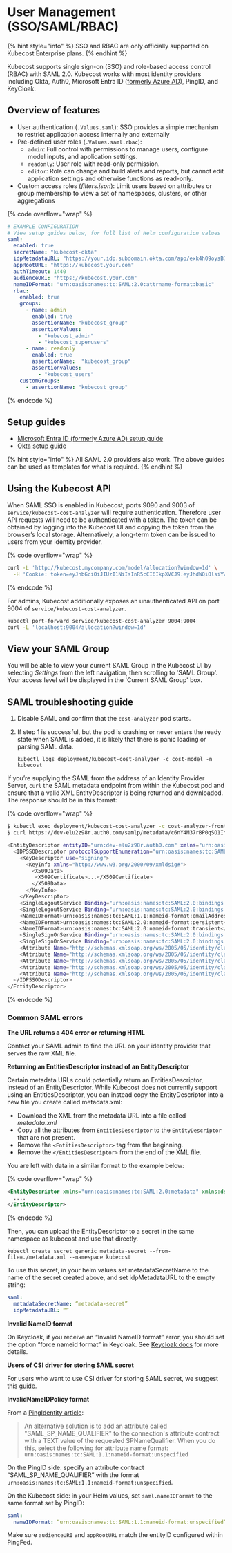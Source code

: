 # User Management (SSO/SAML/RBAC)

{% hint style="info" %}
SSO and RBAC are only officially supported on Kubecost Enterprise plans.
{% endhint %}

Kubecost supports single sign-on (SSO) and role-based access control (RBAC) with SAML 2.0. Kubecost works with most identity providers including Okta, Auth0, Microsoft Entra ID ([formerly Azure AD](https://learn.microsoft.com/en-us/azure/active-directory/fundamentals/new-name)), PingID, and KeyCloak.

## Overview of features

* User authentication (`.Values.saml`): SSO provides a simple mechanism to restrict application access internally and externally
* Pre-defined user roles (`.Values.saml.rbac`):
  * `admin`: Full control with permissions to manage users, configure model inputs, and application settings.
  * `readonly`: User role with read-only permission.
  * `editor`: Role can change and build alerts and reports, but cannot edit application settings and otherwise functions as read-only.
* Custom access roles (_filters.json_): Limit users based on attributes or group membership to view a set of namespaces, clusters, or other aggregations

{% code overflow="wrap" %}
```yaml
# EXAMPLE CONFIGURATION
# View setup guides below, for full list of Helm configuration values
saml:
  enabled: true
  secretName: "kubecost-okta"
  idpMetadataURL: "https://your.idp.subdomain.okta.com/app/exk4h09oysB785123/sso/saml/metadata"
  appRootURL: "https://kubecost.your.com"
  authTimeout: 1440
  audienceURI: "https://kubecost.your.com"
  nameIDFormat: "urn:oasis:names:tc:SAML:2.0:attrname-format:basic"
  rbac:
    enabled: true
    groups:
      - name: admin
        enabled: true
        assertionName: "kubecost_group"
        assertionValues:
          - "kubecost_admin"
          - "kubecost_superusers"
      - name: readonly
        enabled: true
        assertionName:  "kubecost_group"
        assertionvalues:
          - "kubecost_users"
    customGroups:
      - assertionName: "kubecost_group"
```
{% endcode %}

## Setup guides

* [Microsoft Entra ID (formerly Azure AD) setup guide](microsoft-entra-id-sso-integration-for-kubecost.md)
* [Okta setup guide](https://github.com/kubecost/poc-common-configurations/tree/main/saml-okta)

{% hint style="info" %}
All SAML 2.0 providers also work. The above guides can be used as templates for what is required.
{% endhint %}

## Using the Kubecost API

When SAML SSO is enabled in Kubecost, ports 9090 and 9003 of `service/kubecost-cost-analyzer` will require authentication. Therefore user API requests will need to be authenticated with a token. The token can be obtained by logging into the Kubecost UI and copying the token from the browser’s local storage. Alternatively, a long-term token can be issued to users from your identity provider.

{% code overflow="wrap" %}
```sh
curl -L 'http://kubecost.mycompany.com/model/allocation?window=1d' \
  -H 'Cookie: token=eyJhbGciOiJIUzI1NiIsInR5cCI6IkpXVCJ9.eyJhdWQiOlsiYWRtaW4iLCJncm91cDprdWJlY29zdF9hZG1pbiIsImdyb3VwOmFkbWluQG15Y29tcGFueS5jb20iXSwiZXhwIjoxNjkwMzA2MjYwLjk0OTYyMX0.iLbUuMo0eYhNg0hzv_EEHLIX5Z0du4woPevX3wEnAh8'
```
{% endcode %}

For admins, Kubecost additionally exposes an unauthenticated API on port 9004 of `service/kubecost-cost-analyzer`.

```sh
kubectl port-forward service/kubecost-cost-analyzer 9004:9004
curl -L 'localhost:9004/allocation?window=1d'
```

## View your SAML Group

You will be able to view your current SAML Group in the Kubecost UI by selecting _Settings_ from the left navigation, then scrolling to 'SAML Group'. Your access level will be displayed in the 'Current SAML Group' box.

## SAML troubleshooting guide

1. Disable SAML and confirm that the `cost-analyzer` pod starts.
2.  If step 1 is successful, but the pod is crashing or never enters the ready state when SAML is added, it is likely that there is panic loading or parsing SAML data.

    `kubectl logs deployment/kubecost-cost-analyzer -c cost-model -n kubecost`

If you’re supplying the SAML from the address of an Identity Provider Server, `curl` the SAML metadata endpoint from within the Kubecost pod and ensure that a valid XML EntityDescriptor is being returned and downloaded. The response should be in this format:

{% code overflow="wrap" %}
```bash
$ kubectl exec deployment/kubecost-cost-analyzer -c cost-analyzer-frontend -n kubecost -it -- /bin/sh
$ curl https://dev-elu2z98r.auth0.com/samlp/metadata/c6nY4M37rBP0qSO1IYIqBPPyIPxLS8v2

<EntityDescriptor entityID="urn:dev-elu2z98r.auth0.com" xmlns="urn:oasis:names:tc:SAML:2.0:metadata">
  <IDPSSODescriptor protocolSupportEnumeration="urn:oasis:names:tc:SAML:2.0:protocol">
    <KeyDescriptor use="signing">
      <KeyInfo xmlns="http://www.w3.org/2000/09/xmldsig#">
        <X509Data>
         <X509Certificate>...</X509Certificate>
        </X509Data>
      </KeyInfo>
    </KeyDescriptor>
    <SingleLogoutService Binding="urn:oasis:names:tc:SAML:2.0:bindings:HTTP-Redirect" Location="https://dev-elu2z98r.auth0.com/samlp/c6nY4M37rBP0qSO1IYIqBPPyIPxLS8v2/logout"/>
    <SingleLogoutService Binding="urn:oasis:names:tc:SAML:2.0:bindings:HTTP-POST" Location="https://dev-elu2z98r.auth0.com/samlp/c6nY4M37rBP0qSO1IYIqBPPyIPxLS8v2/logout"/>
    <NameIDFormat>urn:oasis:names:tc:SAML:1.1:nameid-format:emailAddress</NameIDFormat>
    <NameIDFormat>urn:oasis:names:tc:SAML:2.0:nameid-format:persistent</NameIDFormat>
    <NameIDFormat>urn:oasis:names:tc:SAML:2.0:nameid-format:transient</NameIDFormat>
    <SingleSignOnService Binding="urn:oasis:names:tc:SAML:2.0:bindings:HTTP-Redirect" Location="https://dev-elu2z98r.auth0.com/samlp/c6nY4M37rBP0qSO1IYIqBPPyIPxLS8v2"/>
    <SingleSignOnService Binding="urn:oasis:names:tc:SAML:2.0:bindings:HTTP-POST" Location="https://dev-elu2z98r.auth0.com/samlp/c6nY4M37rBP0qSO1IYIqBPPyIPxLS8v2"/>
    <Attribute Name="http://schemas.xmlsoap.org/ws/2005/05/identity/claims/emailaddress" NameFormat="urn:oasis:names:tc:SAML:2.0:attrname-format:uri" FriendlyName="E-Mail Address" xmlns="urn:oasis:names:tc:SAML:2.0:assertion"/>
    <Attribute Name="http://schemas.xmlsoap.org/ws/2005/05/identity/claims/givenname" NameFormat="urn:oasis:names:tc:SAML:2.0:attrname-format:uri" FriendlyName="Given Name" xmlns="urn:oasis:names:tc:SAML:2.0:assertion"/>
    <Attribute Name="http://schemas.xmlsoap.org/ws/2005/05/identity/claims/name" NameFormat="urn:oasis:names:tc:SAML:2.0:attrname-format:uri" FriendlyName="Name" xmlns="urn:oasis:names:tc:SAML:2.0:assertion"/>
    <Attribute Name="http://schemas.xmlsoap.org/ws/2005/05/identity/claims/surname" NameFormat="urn:oasis:names:tc:SAML:2.0:attrname-format:uri" FriendlyName="Surname" xmlns="urn:oasis:names:tc:SAML:2.0:assertion"/>
    <Attribute Name="http://schemas.xmlsoap.org/ws/2005/05/identity/claims/nameidentifier" NameFormat="urn:oasis:names:tc:SAML:2.0:attrname-format:uri" FriendlyName="Name ID" xmlns="urn:oasis:names:tc:SAML:2.0:assertion"/>
  </IDPSSODescriptor>
</EntityDescriptor>
```
{% endcode %}

### Common SAML errors

**The URL returns a 404 error or returning HTML**

Contact your SAML admin to find the URL on your identity provider that serves the raw XML file.

**Returning an EntitiesDescriptor instead of an EntityDescriptor**

Certain metadata URLs could potentially return an EntitiesDescriptor, instead of an EntityDescriptor. While Kubecost does not currently support using an EntitiesDescriptor, you can instead copy the EntityDescriptor into a new file you create called metadata.xml:

* Download the XML from the metadata URL into a file called _metadata.xml_
* Copy all the attributes from `EntitiesDescriptor` to the `EntityDescriptor` that are not present.
* Remove the `<EntitiesDescriptor>` tag from the beginning.
* Remove the `</EntitiesDescriptor>` from the end of the XML file.

You are left with data in a similar format to the example below:

{% code overflow="wrap" %}
```xml
<EntityDescriptor xmlns="urn:oasis:names:tc:SAML:2.0:metadata" xmlns:dsig="http://www.w3.org/2000/09/xmldsig#" entityID="kubecost-entity-id">
  .... 
</EntityDescriptor>
```
{% endcode %}

Then, you can upload the EntityDescriptor to a secret in the same namespace as kubecost and use that directly.

`kubectl create secret generic metadata-secret --from-file=./metadata.xml --namespace kubecost`

To use this secret, in your helm values set metadataSecretName to the name of the secret created above, and set idpMetadataURL to the empty string:

```yaml
saml:
  metadataSecretName: “metadata-secret”
  idpMetadataURL: “”
```

**Invalid NameID format**

On Keycloak, if you receive an “Invalid NameID format” error, you should set the option “force nameid format” in Keycloak. See [Keycloak docs](https://www.keycloak.org/documentation) for more details.

**Users of CSI driver for storing SAML secret**

For users who want to use CSI driver for storing SAML secret, we suggest this [guide](https://secrets-store-csi-driver.sigs.k8s.io/topics/sync-as-kubernetes-secret.html).

**InvalidNameIDPolicy format**

From a [PingIdentity article](https://support.pingidentity.com/s/article/Cannot-provide-requested-name-identifier-qualified-with-SampleNameNEW):

> An alternative solution is to add an attribute called "SAML\_SP\_NAME\_QUALIFIER" to the connection's attribute contract with a TEXT value of the requested SPNameQualifier. When you do this, select the following for attribute name format: `urn:oasis:names:tc:SAML:1.1:nameid-format:unspecified`

On the PingID side: specify an attribute contract “SAML\_SP\_NAME\_QUALIFIER” with the format `urn:oasis:names:tc:SAML:1.1:nameid-format:unspecified`.

On the Kubecost side: in your Helm values, set `saml.nameIDFormat` to the same format set by PingID:

```yaml
saml:
  nameIDFormat: “urn:oasis:names:tc:SAML:1.1:nameid-format:unspecified”
```

Make sure `audienceURI` and `appRootURL` match the entityID configured within PingFed.
